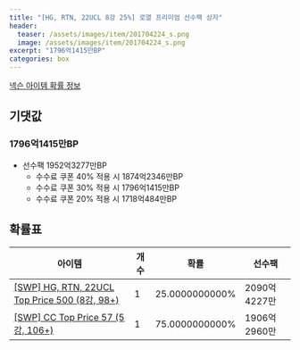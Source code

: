 ```yaml
---
title: "[HG, RTN, 22UCL 8강 25%] 로열 프리미엄 선수팩 상자"
header:
  teaser: /assets/images/item/201704224_s.png
  image: /assets/images/item/201704224_s.png
excerpt: "1796억1415만BP"
categories: box
---
```

[넥슨 아이템 확률 정보](http://iteminfo.nexon.com/probability/fco?sn=7470)

## 기댓값
### 1796억1415만BP
- 선수팩 1952억3277만BP
  - 수수료 쿠폰 40% 적용 시 1874억2346만BP
  - 수수료 쿠폰 30% 적용 시 1796억1415만BP
  - 수수료 쿠폰 20% 적용 시 1718억484만BP


## 확률표

|아이템|개수|확률|선수팩|
|---|---|---|---|
|[[SWP] HG, RTN, 22UCL Top Price 500 (8강, 98+)](/player/7443)|1|25.0000000000%|2090억4227만|
|[[SWP] CC Top Price 57 (5강, 106+)](/player/7444)|1|75.0000000000%|1906억2960만|
